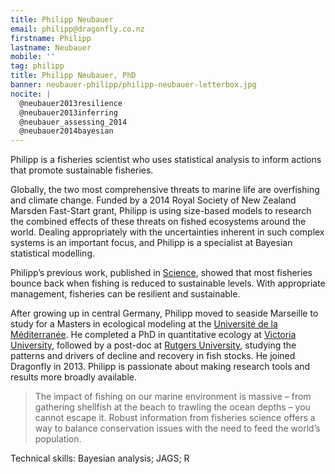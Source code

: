 ```yaml
---
title: Philipp Neubauer
email: philipp@dragonfly.co.nz
firstname: Philipp
lastname: Neubauer
mobile: ''
tag: philipp
title: Philipp Neubauer, PhD
banner: neubauer-philipp/philipp-neubauer-letterbox.jpg
nocite: |
  @neubauer2013resilience
  @neubauer2013inferring
  @neubauer_assessing_2014
  @neubauer2014bayesian
---
```


Philipp is a fisheries scientist who uses statistical analysis to inform actions that promote sustainable fisheries. 
<!--more-->


Globally, the two most comprehensive threats to marine life are overfishing and climate 
change. Funded by a 2014 Royal Society of New Zealand Marsden Fast-Start grant, 
Philipp is using size-based models to research the combined effects of these threats on fished ecosystems around the world. 
Dealing appropriately 
with the uncertainties inherent in such complex systems is an important focus, and
Philipp is a specialist at Bayesian statistical modelling. 

Philipp’s previous work, published in [Science](http://www.sciencemag.org/content/340/6130/347.abstract), 
showed that most fisheries bounce back 
when fishing is reduced to sustainable levels. With appropriate management,
fisheries can be resilient and sustainable.

After growing up in central Germany, Philipp moved to seaside Marseille to study for a 
Masters in ecological modeling at the [Université de la Méditerranée](http://www.imbe.fr/?lang=fr). He completed a PhD in 
quantitative ecology at [Victoria University](http://www.victoria.ac.nz/sbs/research-centres-institutes/vucel),
followed by a post-doc at [Rutgers University](http://marine.rutgers.edu/~ojensen/),
studying the patterns and drivers of decline and recovery in fish stocks. He joined 
Dragonfly in 2013. Philipp is passionate about making research tools and results more broadly 
available.

> The impact of fishing on our marine environment is massive – from gathering shellfish at 
the beach to trawling the ocean depths – you cannot escape it. Robust information from 
fisheries science offers a way to balance conservation issues with the need to 
feed the world’s population.

Technical skills: Bayesian analysis; JAGS; R
